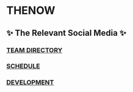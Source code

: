 # THENOW
## ✨ The Relevant Social Media ✨
### [TEAM DIRECTORY](directory.md)
### [SCHEDULE](https://github.com/users/Doc-lang/projects/1)
### [DEVELOPMENT](https://github.com/users/Doc-lang/projects/4)
